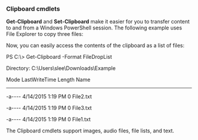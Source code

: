 ### Clipboard cmdlets
**Get-Clipboard** and **Set-Clipboard** make it easier for you to transfer content to and from a Windows PowerShell session. The following example uses File Explorer to copy three files:

Now, you can easily access the contents of the clipboard as a list of files:

PS C:\\&gt; Get-Clipboard -Format FileDropList

Directory: C:\\Users\\slee\\Downloads\\Example

Mode LastWriteTime Length Name

---- ------------- ------ ----

-a---- 4/14/2015 1:19 PM 0 File2.txt

-a---- 4/14/2015 1:19 PM 0 File3.txt

-a---- 4/14/2015 1:19 PM 0 File1.txt

The Clipboard cmdlets support images, audio files, file lists, and text.
